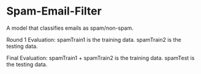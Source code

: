 # Spam-Email-Filter
A model that classifies emails as spam/non-spam.

Round 1 Evaluation: spamTrain1 is the training data. spamTrain2 is the testing data.

Final Evaluation: spamTrain1 + spamTrain2 is the training data. spamTest is the testing data.
